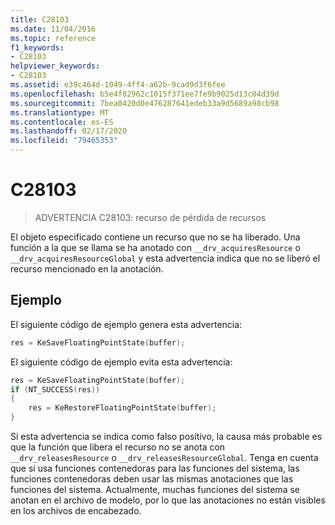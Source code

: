 ```yaml
---
title: C28103
ms.date: 11/04/2016
ms.topic: reference
f1_keywords:
- C28103
helpviewer_keywords:
- C28103
ms.assetid: e39c464d-1049-4ff4-a62b-9cad9d3f6fee
ms.openlocfilehash: b5e4f82962c1015f371ee7fe9b9025d13c04d39d
ms.sourcegitcommit: 7bea0420d0e476287641edeb33a9d5689a98cb98
ms.translationtype: MT
ms.contentlocale: es-ES
ms.lasthandoff: 02/17/2020
ms.locfileid: "79465353"
---
```

# <a name="c28103"></a>C28103

> ADVERTENCIA C28103: recurso de pérdida de recursos

El objeto especificado contiene un recurso que no se ha liberado. Una función a la que se llama se ha anotado con `__drv_acquiresResource` o `__drv_acquiresResourceGlobal` y esta advertencia indica que no se liberó el recurso mencionado en la anotación.

## <a name="example"></a>Ejemplo

El siguiente código de ejemplo genera esta advertencia:

```cpp
res = KeSaveFloatingPointState(buffer);
```

El siguiente código de ejemplo evita esta advertencia:

```cpp
res = KeSaveFloatingPointState(buffer);
if (NT_SUCCESS(res))
{
    res = KeRestoreFloatingPointState(buffer);
}
```

Si esta advertencia se indica como falso positivo, la causa más probable es que la función que libera el recurso no se anota con `__drv_releasesResource` o `__drv_releasesResourceGlobal`. Tenga en cuenta que si usa funciones contenedoras para las funciones del sistema, las funciones contenedoras deben usar las mismas anotaciones que las funciones del sistema. Actualmente, muchas funciones del sistema se anotan en el archivo de modelo, por lo que las anotaciones no están visibles en los archivos de encabezado.

